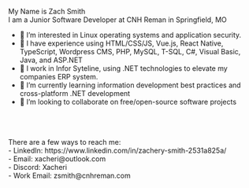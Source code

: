My Name is Zach Smith <br>
I am a Junior Software Developer at CNH Reman in Springfield, MO <br>

- 👀 I’m interested in Linux operating systems and application security.
- 📔 I have experience using HTML/CSS/JS, Vue.js, React Native, TypeScript, Wordpress CMS, PHP, MySQL, T-SQL, C#, Visual Basic, Java, and ASP.NET
- 🏢 I work in Infor Syteline, using .NET technologies to elevate my companies ERP system.
- 🌱 I’m currently learning information development best practices and cross-platform .NET development
- 💞️ I’m looking to collaborate on free/open-source software projects
<br>
<br>
<br>
There are a few ways to reach me: <br>
  - LinkedIn: https://www.linkedin.com/in/zachery-smith-2531a825a/ <br>
  - Email: xacheri@outlook.com <br>
  - Discord: Xacheri <br>
  - Work Email: zsmith@cnhreman.com <br>

<!---
Xacheri/Xacheri is a ✨ special ✨ repository because its `README.md` (this file) appears on your GitHub profile.
You can click the Preview link to take a look at your changes.
--->
